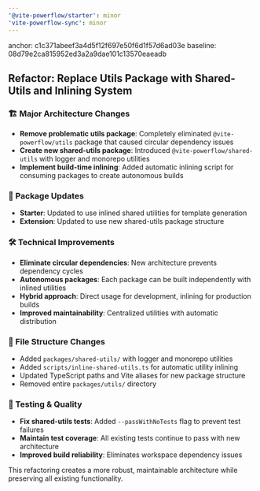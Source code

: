 ```yaml
---
'@vite-powerflow/starter': minor
'vite-powerflow-sync': minor
---
```


anchor: c1c371abeef3a4d5f12f697e50f6d1f57d6ad03e
baseline: 08d79e2ca815952ed3a2a9dae101c13570eaeadb

## Refactor: Replace Utils Package with Shared-Utils and Inlining System

### 🏗️ Major Architecture Changes

- **Remove problematic utils package**: Completely eliminated `@vite-powerflow/utils` package that caused circular dependency issues
- **Create new shared-utils package**: Introduced `@vite-powerflow/shared-utils` with logger and monorepo utilities
- **Implement build-time inlining**: Added automatic inlining script for consuming packages to create autonomous builds

### 🔄 Package Updates

- **Starter**: Updated to use inlined shared utilities for template generation
- **Extension**: Updated to use new shared-utils package structure

### 🛠️ Technical Improvements

- **Eliminate circular dependencies**: New architecture prevents dependency cycles
- **Autonomous packages**: Each package can be built independently with inlined utilities
- **Hybrid approach**: Direct usage for development, inlining for production builds
- **Improved maintainability**: Centralized utilities with automatic distribution

### 📁 File Structure Changes

- Added `packages/shared-utils/` with logger and monorepo utilities
- Added `scripts/inline-shared-utils.ts` for automatic utility inlining
- Updated TypeScript paths and Vite aliases for new package structure
- Removed entire `packages/utils/` directory

### 🧪 Testing & Quality

- **Fix shared-utils tests**: Added `--passWithNoTests` flag to prevent test failures
- **Maintain test coverage**: All existing tests continue to pass with new architecture
- **Improved build reliability**: Eliminates workspace dependency issues

This refactoring creates a more robust, maintainable architecture while preserving all existing functionality.
